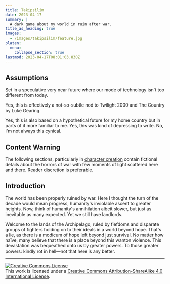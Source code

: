 ```yaml
---
title: Takipsilim
date: 2023-04-17
summary: |
  A dark game about my world in ruin after war.
title_as_heading: true
images:
  - /images/takipsilim/feature.jpg
platen:
  menu:
    collapse_section: true
lastmod: 2023-04-17T08:01:03.830Z
---
```


## Assumptions

Set in a speculative very near future where our mode of technology isn't too different from today.

Yes, this is effectively a not-so-subtle nod to Twilight 2000 and The Country by Luke Gearing.

Yes, this is also based on a hypothetical future for my home country but in parts of it more familiar to me. Yes, this was kind of depressing to write. No, I'm not always this cynical.

## Content Warning

The following sections, particularly in [character creation](chargen.md) contain fictional details about the horrors of war with few moments of light scattered here and there. Reader discretion is preferable.

## Introduction

The world has been properly ruined by war. Here I thought the turn of the decade would mean progress, humanity's inviolable ascent to greater heights. Now, think of humanity's annihilation albeit slower, but just as inevitable as many expected. Yet we still have landlords.

Welcome to the lands of the Archipelago, ruled by fiefdoms and disparate groups of fighters holding on to their ideals in a world beyond hope. That's a lie, as there is a modicum of hope left beyond just survival. No matter how naïve, many believe that there is a place beyond this wanton violence. This devastation was bequeathed onto us by greater powers. To those greater powers: kindly rot in hell—not that here is any better.

---

<a rel="license" href="http://creativecommons.org/licenses/by-sa/4.0/"><img alt="Creative Commons License" style="border-width:0" src="https://i.creativecommons.org/l/by-sa/4.0/80x15.png" /></a><br />This work is licensed under a <a rel="license" href="http://creativecommons.org/licenses/by-sa/4.0/">Creative Commons Attribution-ShareAlike 4.0 International License</a>.
